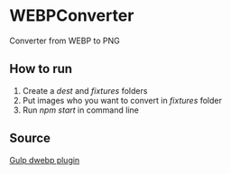 # WEBPConverter
Converter from WEBP to PNG

## How to run 

1. Create a *dest* and *fixtures* folders
2. Put images who you want to convert in *fixtures* folder
3. Run *npm start* in command line 

## Source 
[Gulp dwebp plugin](https://github.com/1000ch/gulp-dwebp)
